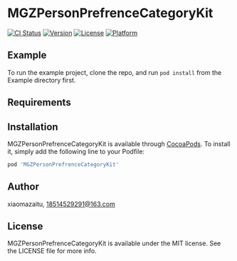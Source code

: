 # MGZPersonPrefrenceCategoryKit

[![CI Status](https://img.shields.io/travis/xiaomazaitu/MGZPersonPrefrenceCategoryKit.svg?style=flat)](https://travis-ci.org/xiaomazaitu/MGZPersonPrefrenceCategoryKit)
[![Version](https://img.shields.io/cocoapods/v/MGZPersonPrefrenceCategoryKit.svg?style=flat)](https://cocoapods.org/pods/MGZPersonPrefrenceCategoryKit)
[![License](https://img.shields.io/cocoapods/l/MGZPersonPrefrenceCategoryKit.svg?style=flat)](https://cocoapods.org/pods/MGZPersonPrefrenceCategoryKit)
[![Platform](https://img.shields.io/cocoapods/p/MGZPersonPrefrenceCategoryKit.svg?style=flat)](https://cocoapods.org/pods/MGZPersonPrefrenceCategoryKit)

## Example

To run the example project, clone the repo, and run `pod install` from the Example directory first.

## Requirements

## Installation

MGZPersonPrefrenceCategoryKit is available through [CocoaPods](https://cocoapods.org). To install
it, simply add the following line to your Podfile:

```ruby
pod 'MGZPersonPrefrenceCategoryKit'
```

## Author

xiaomazaitu, 18514529291@163.com

## License

MGZPersonPrefrenceCategoryKit is available under the MIT license. See the LICENSE file for more info.
